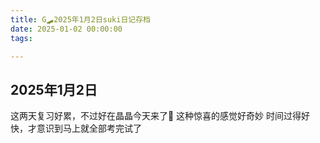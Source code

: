 ```yaml
---
title: G🛹2025年1月2日suki日记存档
date: 2025-01-02 00:00:00
tags:

---
```


## 2025年1月2日

这两天复习好累，不过好在晶晶今天来了🥰
这种惊喜的感觉好奇妙
时间过得好快，才意识到马上就全部考完试了
